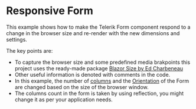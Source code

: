 # Responsive Form

This example shows how to make the Telerik Form component respond to a change in the browser size and re-render with the new dimensions and settings.

The key points are:

* To capture the browser size and some predefined media brakpoints this project uses the ready-made package [Blazor Size by Ed Charbeneau](https://github.com/EdCharbeneau/BlazorSize)
* Other useful information is denoted with comments in the code.
* In this example, the number of [columns](https://docs.telerik.com/blazor-ui/components/form/colums) and the [Orientation](https://docs.telerik.com/blazor-ui/components/form/orientation) of the Form are changed based on the size of the browser window.
* The columns count in the form is taken by using reflection, you might change it as per your application needs.
